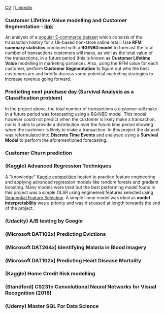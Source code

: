 [CV](http://github.com) | [LinkedIn](http://github.com)

### Customer Lifetime Value modelling and Customer Segmentation - [link](https://github.com/W-Tran/Online-Retail)

An analysis of a [popular E-commerce dataset](https://archive.ics.uci.edu/ml/datasets/online+retail) which consists of the transaction history for a Uk-based non-store online retail. Use **RFM summary statistics** combined with a **BG/NBD model** to forecast the total number of transactions customers will make, as well as the total value of the transactions, in a future period (this is known as **Customer Lifetime Value** modelling in marketing parlance). Also, using the RFM value for each customer, perform **Customer Segmentation** to figure out who the best customers are and briefly discuss some potential marketing strategies to increase revenue going forward.

### Predicting next purchase day (Survival Analysis as a Classification problem)
In the project above, the total number of transactions a customer will make in a future period was forecasting using a BG/NBD model. This model however could not predict when the customer is likely make a transaction, nor is it able to provide a distribution over the future time period showing when the customer is likely to make a transaction. In this project the dataset was reformulated into **Discrete Time Events** and analysed using a **Survival Model** to perform the aforementioned forecasting.

### Customer Churn prediction

### (Kaggle) Advanced Regression Techniques

A "knowledge" [Kaggle competition](https://www.kaggle.com/c/house-prices-advanced-regression-techniques) hosted to practice feature engineering and applying advanced regression models like random forests and gradient boosting. Many models were tried but the best performing model found in this project was a simple OLSR using engineered features selected using [Sequential Feature Selection](http://rasbt.github.io/mlxtend/user_guide/feature_selection/SequentialFeatureSelector/). A simple linear model was ideal as **model interpretability** was a priority and was discussed at length torwards the end of the project.   

### (Udacity) A/B testing by Google

### (Microsoft DAT102x) Predicting Evictions

### (Microsoft DAT264x) Identifying Malaria in Blood Imagery

### (Microsoft DAT102x) Predicting Heart Disease Mortality

### (Kaggle) Home Credit Risk modelling

### (Standford) CS231n Convolutional Neural Networks for Visual Recognition (2018)

### (Udemy) Master SQL For Data Science 
